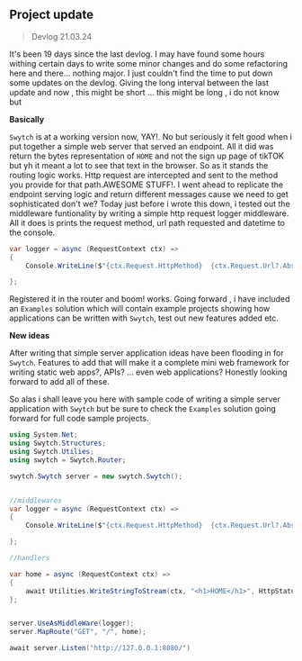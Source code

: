 ## Project update 

> Devlog 21.03.24

It's been 19 days since the last devlog. I may have found some hours withing certain
days to write some minor changes and do some refactoring here and there... nothing major.
I just couldn't find the time to put down some updates on the devlog. Giving the long interval
between the last update and now , this might be short ... this might be long , i 
do not know but 

**Basically**

`Swytch` is at a working version now, YAY!. No but  seriously it felt good when i put
together a simple web server that served an endpoint. All it did was return the
bytes representation of  `HOME` and not the sign up page of  tikTOK but yh it meant a lot to see that text in the browser. 
So as it stands the routing logic works. Http request are intercepted and sent to 
the method you provide for that path.AWESOME STUFF!.
I went ahead to replicate the endpoint serving logic and return different messages cause
we need to get sophisticated don't we? Today just before i wrote this down, i tested out the middleware 
funtionality by writing a simple http request logger middleware. All it does is 
prints the request method, url path requested and datetime to the console.

```csharp
var logger = async (RequestContext ctx) =>
{
    Console.WriteLine($"{ctx.Request.HttpMethod}  {ctx.Request.Url?.AbsolutePath}  {DateTime.UtcNow}");

};
```

Registered it in the router and boom! works. 
Going forward , i have included an `Examples` solution which will contain example projects showing 
how applications can be written with `Swytch`, test out new features added etc.

**New ideas**

After writing that simple server application ideas have been flooding in
for `Swytch`. Features to add that will make it a complete mini web framework
for writing static web apps?, APIs? ... even web applications?
Honestly looking forward to add all of these. 

So alas i shall leave you here with sample code of writing a simple server application
with `Swytch` but be sure to check the `Examples` solution going forward for full code sample projects.

```csharp
using System.Net;
using Swytch.Structures;
using Swytch.Utilies;
using swytch = Swytch.Router;

swytch.Swytch server = new swytch.Swytch();


//middlewares
var logger = async (RequestContext ctx) =>
{
    Console.WriteLine($"{ctx.Request.HttpMethod}  {ctx.Request.Url?.AbsolutePath}  {DateTime.UtcNow}");

};

//handlers

var home = async (RequestContext ctx) =>
{
    await Utilities.WriteStringToStream(ctx, "<h1>HOME</h1>", HttpStatusCode.OK);
};


server.UseAsMiddleWare(logger);
server.MapRoute("GET", "/", home);

await server.Listen("http://127.0.0.1:8080/")
```




